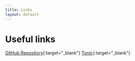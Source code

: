 ```yaml
---
title: Links
layout: default
---
```


# Useful links

[GitHub Repository](https://github.com/MathiasDPX/jekyll-codetheme){:target="_blank"}
[Tonic](https://tonic.hackclub.com/){:target="_blank"}